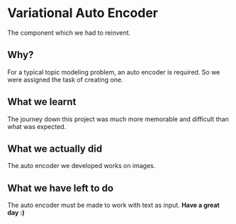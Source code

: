 # Variational Auto Encoder
The component which we had to reinvent.
## Why?
For a typical topic modeling problem, an auto encoder is required. So we were assigned the task of creating one.
<br>
## What we learnt
The journey down this project was much more memorable and difficult than what was expected.
## What we actually did
The auto encoder we developed works on images.
## What we have left to do
The auto encoder must be made to work with text as input.
<b>Have a great day :)</b>

